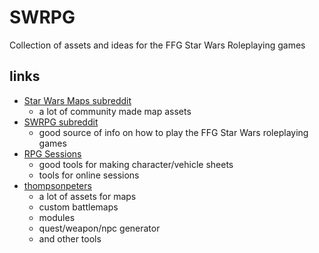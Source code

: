 # SWRPG

Collection of assets and ideas for the FFG Star Wars Roleplaying games

## links

* [Star Wars Maps subreddit](https://www.reddit.com/r/Star_Wars_Maps/)
  * a lot of community made map assets
* [SWRPG subreddit](https://www.reddit.com/r/swrpg/)
  * good source of info on how to play the FFG Star Wars roleplaying games
* [RPG Sessions](https://app.rpgsessions.com/char)
  * good tools for making character/vehicle sheets
  * tools for online sessions
* [thompsonpeters](http://thompsonpeters.com/eote/)
  * a lot of assets for maps
  * custom battlemaps
  * modules
  * quest/weapon/npc generator
  * and other tools 
